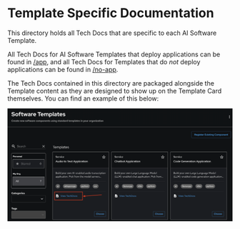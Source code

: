 # Template Specific Documentation

This directory holds all Tech Docs that are specific to each AI Software Template.

All Tech Docs for AI Software Templates that deploy applications can be found in [/app](./app/), and all Tech Docs for Templates that do *not* deploy applications can be found in [/no-app](./no-app/).

The Tech Docs contained in this directory are packaged alongside the Template content as they are designed to show up on the Template Card themselves. You can find an example of this below:

![Template Card Tech Doc Example](../assets/template-card-techdoc-example.png)